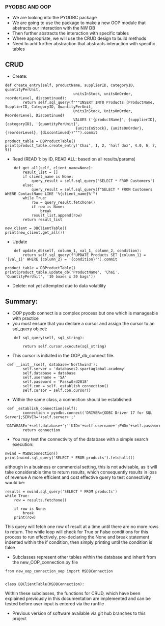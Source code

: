 ### PYODBC AND OOP

- We are looking into the PYODBC package
- We are going to use the package to make a new OOP module that abstracts our interaction with the NW DB
- Then further abstracts the interaction with specific tables
- Where appropriate, we will use the CRUD design to build methods
- Need to add further abstraction that abstracts interaction with specific tables
## CRUD
- Create:
````    
def create_entry(self, productName, supplierID, categoryID, quantityPerUnit,
                               unitsInStock, unitsOnOrder, reorderLevel, discontinued):
        return self.sql_query(f"""INSERT INTO Products (ProductName, SupplierID, CategoryID, QuantityPerUnit,
                               UnitsInStock, UnitsOnOrder, ReorderLevel, Discontinued)
                               VALUES ('{productName}', {supplierID}, {categoryID}, '{quantityPerUnit}', 
                                {unitsInStock}, {unitsOnOrder}, {reorderLevel}, {discontinued})""").commit

product_table = DBProductTable()
print(product_table.create_entry('Chai', 1, 2, 'half doz', 4.0, 6, 7, 5))
````
- Read (READ 1: by ID, READ ALL: based on all results/params)
````
    def get_all(self, client_name=None):
        result_list = []
        if client_name is None:
            query_result = self.sql_query('SELECT * FROM Customers')
        else:
            query_result = self.sql_query(f"SELECT * FROM Customers WHERE ContactName LIKE '%{client_name}%'")
        while True:
            row = query_result.fetchone()
            if row is None:
                break
            result_list.append(row)
        return result_list

new_client = DBClientTable()
print(new_client.get_all())
````
- Update
````
    def update_db(self, column_1, val_1, column_2, condition):
        return self.sql_query(f"UPDATE Products SET {column_1} = '{val_1}' WHERE {column_2} = '{condition}'").commit

product_table = DBProductTable()
print(product_table.update_db('ProductName', 'Chai', 'QuantityPerUnit', '10 boxes x 20 bags'))
````
- Delete: not yet attempted due to data volatility

## Summary:
- OOP pyodb connect is a complex process but one which is manageable with practice
- you must ensure that you declare a cursor and assign the cursor to an sql_query object:
````
    def sql_query(self, sql_string):

        return self.cursor.execute(sql_string)
````
- This cursor is initiated in the OOP_db_connect file.
````
 def __init__(self, database='Northwind'):
        self.server = 'databases2.spartaglobal.academy'
        self.database = database
        self.username = 'SA'
        self.password = 'Passw0rd2018'
        self.con = self._establish_connection()
        self.cursor = self.con.cursor()
````
- Within the same class, a connection should be established:
````
 def _establish_connection(self):
        connection = pyodbc.connect('DRIVER={ODBC Driver 17 for SQL Server};SERVER='+self.server+';'
                                    'DATABASE='+self.database+';''UID='+self.username+';PWD='+self.password)
        return connection
````
- You may test the connectivity of the database with a simple search execution:
````
nwind = MSDBConnection()
print(nwind.sql_query('SELECT * FROM products').fetchall())
````
although in a business or commercial setting, this is not advisable, as it will take considerable time to return results, which consequently results in loss of revenue
A more efficient and cost effective query to test connectivity would be:
````
results = nwind.sql_query('SELECT * FROM products')
while True:
    row = results.fetchone()

    if row is None:
        break
    print(row)
````
This query will fetch one row of result at a time until there are no more rows to return. The while loop will check for True or False conditions for this process to run effectively, pre-declaring the None and break statement indented within the if condition, then simply printing until the condition is false
- Subclasses represent other tables within the database and inherit from the new_OOP_connection.py file
````
from new_oop_connection_oop import MSDBConnection


class DBClientTable(MSDBConnection):
````
 Within these subclasses, the functions for CRUD, which have been explained previously in this documentation
 are implemented and can be tested before user input is entered via the runfile
 
 - Previous version of software available via git hub branches to this project